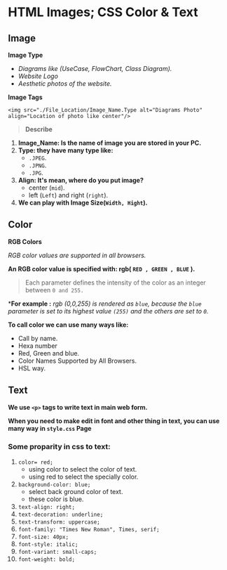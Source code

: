 # HTML Images; CSS Color & Text

## **Image**

**Image Type**
* *Diagrams like (UseCase, FlowChart, Class Diagram).*
* *Website Logo*
* *Aesthetic photos of the website.*

**Image Tags**

```<img src="./File_Location/Image_Name.Type alt="Diagrams Photo" align="Location of photo like center"/>```

> **Describe**
1. **Image_Name: Is the name of image you are stored in your PC.**
2. **Type: they have many type like:**
     * `.JPEG`.
     * `.JPNG`.
     * `.JPG`.
3. **Align: It's mean, where do you put image?**
     * center (`mid`).
     * left (`Left`) and right (`right`).
4. **We can play with Image Size(`Width, Hight`).**

## **Color**

**RGB Colors**

*RGB color values are supported in all browsers.*

**An RGB color value is specified with: rgb( ```RED , GREEN , BLUE``` ).**

>Each parameter defines the intensity of the color as an integer between ```0 and 255.```

***For example :** *rgb (0,0,255) is rendered as ```blue```, because the ````blue```` parameter is set to its highest value `(255)` and the others are set to `0`.*

**To call color we can use many ways like:**
* Call by name.
* Hexa number 
* Red, Green and blue.
* Color Names Supported by All Browsers.
* HSL way.

## **Text**

**We use `<p>` tags to write text in main web form.**

**When you need to make edit in font and other thing in text, you can use many way in `style.css` Page**

### Some proparity in css to text:
1. `color= red;`
     * using color to select the color of text.
     * using red to select the specially color.
2. `background-color: blue;`
     * select back ground color of text.
     * these color is blue.
3. `text-align: right;`
4. `text-decoration: underline;`
5. `text-transform: uppercase;`
6. `font-family: "Times New Roman", Times, serif;`
7. `font-size: 40px;`
8. `font-style: italic;`
9. `font-variant: small-caps;`
10. `font-weight: bold;`